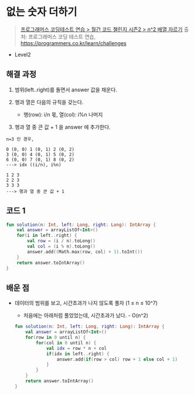 # 없는 숫자 더하기

> [프로그래머스 코딩테스트 연습 > 월간 코드 챌린지 시즌2 > n^2 배열 자르기](https://programmers.co.kr/learn/courses/30/lessons/87390)
> 출처: 프로그래머스 코딩 테스트 연습, https://programmers.co.kr/learn/challenges

- Level2

## 해결 과정

1. 범위(left..right)를 돌면서 answer 값을 채운다.

2. 행과 열은 다음의 규칙을 갖는다.

   - 행(row): i/n 몫, 열(col): i%n 나머지

3. 행과 열 중 큰 값 + 1 을 answer 에 추가한다.

```
n=3 인 경우,

0 (0, 0) 1 (0, 1) 2 (0, 2)
3 (0, 0) 4 (0, 1) 5 (0, 2)
6 (0, 0) 7 (0, 1) 8 (0, 2)
---> idx ((i/n), i%n)

1 2 3
2 2 3
3 3 3
---> 행과 열 중 큰 값 + 1
```

## 코드 1

```kotlin
fun solution(n: Int, left: Long, right: Long): IntArray {
    val answer = arrayListOf<Int>()
    for(i in left..right) {
        val row = (i / n).toLong()
        val col = (i % n).toLong()
        answer.add((Math.max(row, col) + 1).toInt())
    }
    return answer.toIntArray()
}
```

## 배운 점

- 데이터의 범위를 보고, 시간초과가 나지 않도록 풀자 (1 ≤ n ≤ 10^7)

  - 처음에는 아래처럼 풀었었는데, 시간초과가 났다. - O(n^2)

  ```kotlin
  fun solution(n: Int, left: Long, right: Long): IntArray {
      val answer = arrayListOf<Int>()
      for(row in 0 until n) {
          for(col in 0 until n) {
              val idx = row * n + col
              if(idx in left..right) {
                  answer.add(if(row > col) row + 1 else col + 1)
              }
          }
      }
      return answer.toIntArray()
  }
  ```
